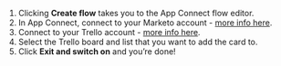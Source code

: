 1. Clicking **Create flow** takes you to the App Connect flow editor. 
1. In App Connect, connect to your Marketo account - [more info here](https://developer.ibm.com/integration/docs/app-connect/how-to-guides-for-apps/use-ibm-app-connect-marketo/). 
1. Connect to your Trello account - [more info here](https://developer.ibm.com/integration/docs/app-connect/how-to-guides-for-apps/use-ibm-app-connect-trello/).
1. Select the Trello board and list that you want to add the card to.
1. Click **Exit and switch on** and you’re done!
